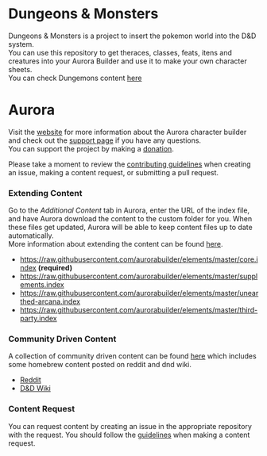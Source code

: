 # Dungeons &amp; Monsters
Dungeons & Monsters is a project to insert the pokemon world into the D&D system. <br>
You can use this repository to get theraces, classes, feats, itens and creatures into your Aurora Builder and use it to make your own character sheets. <br>
You can check Dungemons content [here](https://linktr.ee/fabiototy "Dungemons links")
# Aurora
Visit the [website](http://www.aurorabuilder.com "Aurora Website") for more information about the Aurora character builder and check out the [support page](http://www.aurorabuilder.com/support "Aurora Support Page") if you have any questions.<br> You can support the project by making a [donation](https://aurorabuilder.com/donate/).

Please take a moment to review the [contributing guidelines](https://github.com/aurorabuilder/elements/blob/master/.github/CONTRIBUTING.md) when creating an issue, making a content request, or submitting a pull request.

### Extending Content
Go to the _Additional Content_ tab in Aurora, enter the URL of the index file, and have Aurora download the content to the custom folder for you. When these files get updated, Aurora will be able to keep content files up to date automatically.
<br>
More information about extending the content can be found [here](http://aurorabuilder.com/content/ "Additional Content").

- https://raw.githubusercontent.com/aurorabuilder/elements/master/core.index **(required)**
- https://raw.githubusercontent.com/aurorabuilder/elements/master/supplements.index
- https://raw.githubusercontent.com/aurorabuilder/elements/master/unearthed-arcana.index
- https://raw.githubusercontent.com/aurorabuilder/elements/master/third-party.index

### Community Driven Content
A collection of community driven content can be found [here](http://aurorabuilder.com/content/#community "Community Driven Content") which includes some homebrew content posted on reddit and dnd wiki.

- [Reddit](https://aurorabuilder.com/posts/891/community-driven-content-reddit/ "Reddit")
- [D&D Wiki](https://aurorabuilder.com/posts/943/community-driven-contentdnd-wiki/ "D&D Wiki")

### Content Request
You can request content by creating an issue in the appropriate repository with the request. You should follow the [guidelines](https://github.com/aurorabuilder/elements/blob/master/.github/CONTRIBUTING.md#requests) when making a content request.

